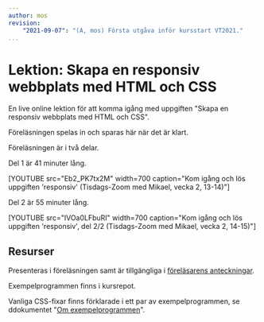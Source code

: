 ```yaml
---
author: mos
revision:
    "2021-09-07": "(A, mos) Första utgåva inför kursstart VT2021."
...
```

Lektion: Skapa en responsiv webbplats med HTML och CSS
====================

En live online lektion för att komma igång med uppgiften "Skapa en responsiv webbplats med HTML och CSS".

Föreläsningen spelas in och sparas här när det är klart.

Föreläsningen är i två delar.

Del 1 är 41 minuter lång.

[YOUTUBE src="Eb2_PK7tx2M" width=700 caption="Kom igång och lös uppgiften 'responsiv' (Tisdags-Zoom med Mikael, vecka 2, 13-14)"]

Del 2 är 55 minuter lång.

[YOUTUBE src="IVOa0LFbuRI" width=700 caption="Kom igång och lös uppgiften 'responsiv', del 2/2 (Tisdags-Zoom med Mikael, vecka 2, 14-15)"]



Resurser
------------------------

Presenteras i föreläsningen samt är tillgängliga i [föreläsarens anteckningar](https://github.com/dbwebb-se/webtec/tree/main/docs/session/S02-report-website).

Exempelprogrammen finns i kursrepot.

Vanliga CSS-fixar finns förklarade i ett par av exempelprogrammen, se ddokumentet "[Om exempelprogrammen](https://github.com/dbwebb-se/webtec/blob/main/example/css/README.md)".
